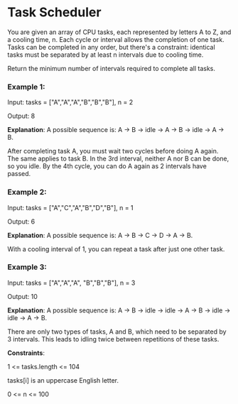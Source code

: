 # Task Scheduler
You are given an array of CPU tasks, each represented by letters A to Z, and a cooling time, n. Each cycle or interval allows the completion of one task. Tasks can be completed in any order, but there's a constraint: identical tasks must be separated by at least n intervals due to cooling time.

​Return the minimum number of intervals required to complete all tasks.

 

### Example 1:

Input: tasks = ["A","A","A","B","B","B"], n = 2

Output: 8

**Explanation**: A possible sequence is: A -> B -> idle -> A -> B -> idle -> A -> B.

After completing task A, you must wait two cycles before doing A again. The same applies to task B. In the 3rd interval, neither A nor B can be done, so you idle. By the 4th cycle, you can do A again as 2 intervals have passed.

### Example 2:

Input: tasks = ["A","C","A","B","D","B"], n = 1

Output: 6

**Explanation**: A possible sequence is: A -> B -> C -> D -> A -> B.

With a cooling interval of 1, you can repeat a task after just one other task.

### Example 3:

Input: tasks = ["A","A","A", "B","B","B"], n = 3

Output: 10

**Explanation**: A possible sequence is: A -> B -> idle -> idle -> A -> B -> idle -> idle -> A -> B.

There are only two types of tasks, A and B, which need to be separated by 3 intervals. This leads to idling twice between repetitions of these tasks.

 

**Constraints**:

1 <= tasks.length <= 104

tasks[i] is an uppercase English letter.

0 <= n <= 100

